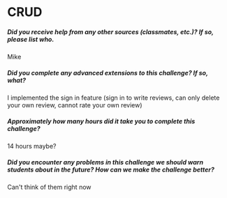 # CRUD

##### Did you receive help from any other sources (classmates, etc.)? If so, please list who.

Mike

##### Did you complete any advanced extensions to this challenge? If so, what?

I implemented the sign in feature (sign in to write reviews, can only delete your own review, cannot rate your own review)

##### Approximately how many hours did it take you to complete this challenge?

14 hours maybe?

##### Did you encounter any problems in this challenge we should warn students about in the future? How can we make the challenge better?

Can't think of them right now